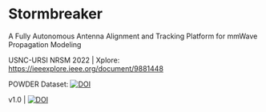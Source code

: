 # Stormbreaker
A Fully Autonomous Antenna Alignment and Tracking Platform for mmWave Propagation Modeling

USNC-URSI NRSM 2022 | Xplore: https://ieeexplore.ieee.org/document/9881448

POWDER Dataset: [![DOI](https://zenodo.org/badge/DOI/10.5281/zenodo.7178597.svg)](https://doi.org/10.5281/zenodo.7178597)

v1.0 | [![DOI](https://zenodo.org/badge/480673653.svg)](https://zenodo.org/badge/latestdoi/480673653)
